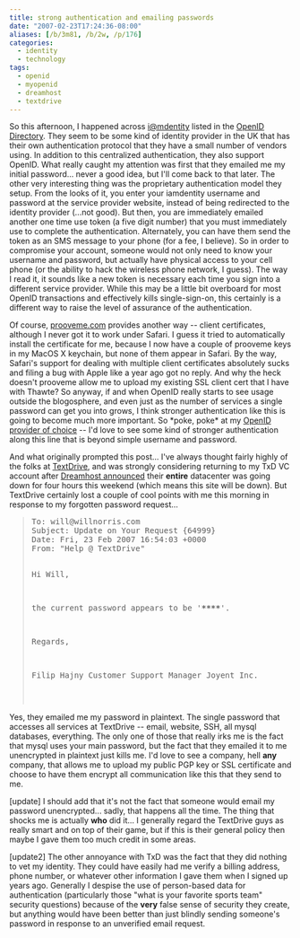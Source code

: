 ```yaml
---
title: strong authentication and emailing passwords
date: "2007-02-23T17:24:36-08:00"
aliases: [/b/3m81, /b/2w, /p/176]
categories:
  - identity
  - technology
tags:
  - openid
  - myopenid
  - dreamhost
  - textdrive
---
```


So this afternoon, I happened across [i@mdentity][] listed in the [OpenID Directory][]. They seem to be some kind of identity provider in the UK that has their own authentication protocol that they have a small number of vendors using. In addition to this centralized authentication, they also support OpenID. What really caught my attention was first that they emailed me my initial password... never a good idea, but I'll come back to that later. The other very interesting thing was the proprietary authentication model they setup. From the looks of it, you enter your iamdentity username and password at the service provider website, instead of being redirected to the identity provider (...not good). But then, you are immediately emailed another one time use token (a five digit number) that you must immediately use to complete the authentication. Alternately, you can have them send the token as an SMS message to your phone (for a fee, I believe). So in order to compromise your account, someone would not only need to know your username and password, but actually have physical access to your cell phone (or the ability to hack the wireless phone network, I guess). The way I read it, it sounds like a new token is necessary each time you sign into a different service provider. While this may be a little bit overboard for most OpenID transactions and effectively kills single-sign-on, this certainly is a different way to raise the level of assurance of the authentication.

Of course, [prooveme.com][] provides another way -- client certificates, although I never got it to work under Safari. I guess it tried to automatically install the certificate for me, because I now have a couple of prooveme keys in my MacOS X keychain, but none of them appear in Safari. By the way, Safari's support for dealing with multiple client certificates absolutely sucks and filing a bug with Apple like a year ago got no reply. And why the heck doesn't prooveme allow me to upload my existing SSL client cert that I have with Thawte? So anyway, if and when OpenID really starts to see usage outside the blogosphere, and even just as the number of services a single password can get you into grows, I think stronger authentication like this is going to become much more important. So \*poke, poke\* at my [OpenID provider of choice][MyOpenID] -- I'd love to see some kind of stronger authentication along this line that is beyond simple username and password.

And what originally prompted this post... I've always thought fairly highly of the folks at [TextDrive][], and was strongly considering returning to my TxD VC account after [Dreamhost announced][] their **entire** datacenter was going down for four hours this weekend (which means this site will be down). But TextDrive certainly lost a couple of cool points with me this morning in response to my forgotten password request...

<blockquote><pre>
To: will@willnorris.com
Subject: Update on Your Request {64999}
Date: Fri, 23 Feb 2007 16:54:03 +0000
From: "Help @ TextDrive" <help@textdrive.com>

Hi Will,

the current password appears to be '**\*\*\*\***'.

Regards,

Filip Hajny
Customer Support Manager
Joyent Inc.

</pre></blockquote>

Yes, they emailed me my password in plaintext. The single password that accesses all services at TextDrive -- email, website, SSH, all mysql databases, everything. The only one of those that really irks me is the fact that mysql uses your main password, but the fact that they emailed it to me unencrypted in plaintext just kills me. I'd love to see a company, hell **any** company, that allows me to upload my public PGP key or SSL certificate and choose to have them encrypt all communication like this that they send to me.

[update] I should add that it's not the fact that someone would email my password unencrypted... sadly, that happens all the time. The thing that shocks me is actually **who** did it... I generally regard the TextDrive guys as really smart and on top of their game, but if this is their general policy then maybe I gave them too much credit in some areas.

[update2] The other annoyance with TxD was the fact that they did nothing to vet my identity. They could have easily had me verify a billing address, phone number, or whatever other information I gave them when I signed up years ago. Generally I despise the use of person-based data for authentication (particularly those "what is your favorite sports team" security questions) because of the **very** false sense of security they create, but anything would have been better than just blindly sending someone's password in response to an unverified email request.

[i@mdentity]: http://iamdentity.com/
[OpenID Directory]: http://openiddirectory.com/
[prooveme.com]: http://prooveme.com/
[MyOpenID]: http://myopenid.com/
[TextDrive]: http://textdrive.com/
[Dreamhost announced]: http://www.dreamhoststatus.com/2007/02/22/planned-power-outage/
